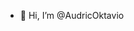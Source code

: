 - 👋 Hi, I’m @AudricOktavio


<!---
AudricOktavio/AudricOktavio is a ✨ special ✨ repository because its `README.md` (this file) appears on your GitHub profile.
You can click the Preview link to take a look at your changes.
--->
